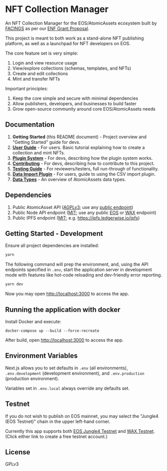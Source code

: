 # NFT Collection Manager

An NFT Collection Manager for the EOS/AtomicAssets ecosystem built by [FACINGS](https://facings.io) as per our [ENF Grant Proposal](https://github.com/eosnetworkfoundation/grant-framework/blob/main/applications/facings-nft-collection-manager.md).

This project is meant to both work as a stand-alone NFT publishing platform, as well as a launchpad for NFT developers on EOS.


The core feature set is very simple:

1. Login and view resource usage
2. View/explore collections (schemas, templates, and NFTs)
3. Create and edit collections
4. Mint and transfer NFTs

Important principles:

1. Keep the core simple and secure with minimal dependencies
2. Allow publishers, developers, and businesses to build faster
3. Grow open-source community around core EOS/AtomicAssets needs


## Documentation

1. **Getting Started** (this README document) - Project overview and "Getting Started" guide for devs.
2. **[User Guide](docs/user-guide.md)** - For users. Basic tutorial explaining how to create a collection and mint NFTs.
3. **[Plugin System](docs/plugins.md)** - For devs, describing how the plugin system works.
4. **[Contributing](CONTRIBUTING.md)** - For devs, describing how to contribute to this project.
5. **[Testing Guide](docs/testing-guide.md)** - For reviewers/testers, full run-through of functionality.
6. **[Data Import Plugin](docs/plugin-import.md)** - For users, guide to using the CSV import plugin.
7. **[Data Types](docs/data-types.md)** - An overview of AtomicAssets data types.


## Dependencies

1. Public AtomicAsset API ([AGPLv3](https://github.com/pinknetworkx/eosio-contract-api); use any [public endpoint](https://support.pink.gg/hc/en-us/articles/4405478859922-Developer-Resources))
2. Public Node API endpoint ([MIT](https://github.com/EOSIO/eos); use any public [EOS](https://mainnet.eosio.online/endpoints) or [WAX](https://wax.eosio.online/endpoints) endpoint)
3. Public IPFS endpoint ([MIT](https://github.com/ipfs/ipfs); e.g. https://ipfs.ledgerwise.io/ipfs)


## Getting Started - Development

Ensure all project dependencies are installed:

```bash
yarn
```

The following command will prep the environment, and, using the API endpoints
specified in `.env`, start the application server in development
mode with features like hot-code reloading and dev-friendly error reporting.

```bash
yarn dev
```

Now you may open [http://localhost:3000](http://localhost:3000) to access the app.


## Running the application with docker

Install Docker and execute:

```
docker-compose up --build --force-recreate
```

After build, open [http://localhost:3000](http://localhost:3000) to access the app.


## Environment Variables

Next.js allows you to set defaults in `.env` (all environments),
`.env.development` (development environment), and
`.env.production` (production environment).

Variables set in `.env.local` always override any defaults set.

## Testnet

If you do not wish to publish on EOS mainnet, you may select the "Jungle4 (EOS Testnet)" chain in the upper left-hand corner.

Currently this app supports both [EOS Jungle4 Testnet](https://eosinabox.com/) and [WAX Testnet](https://waxsweden.org/create-testnet-account/). (Click either link to create a free testnet account.)

## License

GPLv3
